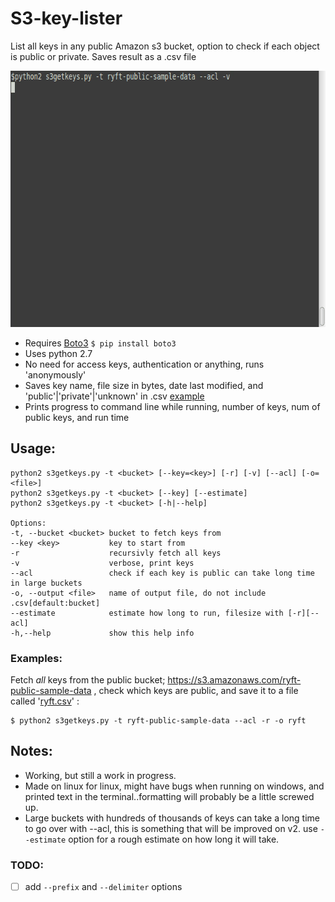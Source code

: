 # S3-key-lister
List all keys in any public Amazon s3 bucket, option to check if each object is public or private. Saves result as a .csv file

<p align="center">
  <img width="645" height="410" src="https://raw.githubusercontent.com/IpsumLorem16/S3-key-lister/master/examples/s3getkeys-acl-v-orig.gif">
</p>

- Requires [Boto3](https://github.com/boto/boto3) `$ pip install boto3`
- Uses python 2.7
- No need for access keys, authentication or anything, runs 'anonymously'
- Saves key name, file size in bytes, date last modified, and 'public'|'private'|'unknown' in .csv [example](https://github.com/IpsumLorem16/S3-key-lister/blob/master/examples/ryft.csv)
- Prints progress to command line while running, number of keys, num of public keys, and run time 

## Usage:
```
python2 s3getkeys.py -t <bucket> [--key=<key>] [-r] [-v] [--acl] [-o=<file>]
python2 s3getkeys.py -t <bucket> [--key] [--estimate]
python2 s3getkeys.py -t <bucket> [-h|--help]

Options:
-t, --bucket <bucket> bucket to fetch keys from  
--key <key>           key to start from  
-r                    recursivly fetch all keys  
-v                    verbose, print keys 
--acl                 check if each key is public can take long time in large buckets  
-o, --output <file>   name of output file, do not include .csv[default:bucket]  
--estimate            estimate how long to run, filesize with [-r][--acl]  
-h,--help             show this help info  
```
### Examples:
Fetch *all* keys from the public bucket; https://s3.amazonaws.com/ryft-public-sample-data , check which keys are public, and save it to a file called '[ryft.csv](https://github.com/IpsumLorem16/S3-key-lister/blob/master/examples/ryft.csv)' :
```
$ python2 s3getkeys.py -t ryft-public-sample-data --acl -r -o ryft
```
## Notes: 
- Working, but still a work in progress. 
- Made on linux for linux, might have bugs when running on windows, and printed text in the terminal..formatting will probably be a little screwed up.  
- Large buckets with hundreds of thousands of keys can take a long time to go over with --acl, this is something that will be improved on v2. use `--estimate` option for a rough estimate on how long it will take.

### TODO:
- [ ] add `--prefix` and `--delimiter` options 

